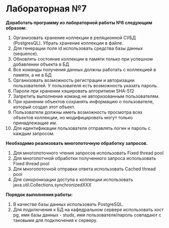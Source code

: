 # Лабораторная №7
__Доработать программу из лабораторной работы №6 следующим образом:__
1.	Организовать хранение коллекции в реляционной СУБД (PostgresQL). Убрать хранение коллекции в файле.
2.	Для генерации поля id использовать средства базы данных (sequence).
3.	Обновлять состояние коллекции в памяти только при успешном добавлении объекта в БД
4.	Все команды получения данных должны работать с коллекцией в памяти, а не в БД
5.	Организовать возможность регистрации и авторизации пользователей. У пользователя есть возможность указать пароль.
6.	Пароли при хранении хэшировать алгоритмом SHA-512
7.	Запретить выполнение команд не авторизованным пользователям.
8.	При хранении объектов сохранять информацию о пользователе, который создал этот объект.
9.	Пользователи должны иметь возможность просмотра всех объектов коллекции, но модифицировать могут только принадлежащие им.
10.	Для идентификации пользователя отправлять логин и пароль с каждым запросом.

__Необходимо реализовать многопоточную обработку запросов.__
1.	Для многопоточного чтения запросов использовать Fixed thread pool
2.	Для многопотчной обработки полученного запроса использовать Fixed thread pool
3.	Для многопоточной отправки ответа использовать Cached thread pool
4.	Для синхронизации доступа к коллекции использовать java.util.Collections.synchronizedXXX

__Порядок выполнения работы:__
1.	В качестве базы данных использовать PostgreSQL.
2.	Для подключения к БД на кафедральном сервере использовать хост pg, имя базы данных - studs, имя пользователя/пароль совпадают с таковыми для подключения к серверу.
